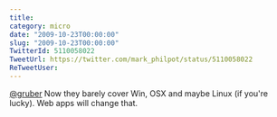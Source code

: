 ```yaml
---
title: 
category: micro
date: "2009-10-23T00:00:00"
slug: "2009-10-23T00:00:00"
TwitterId: 5110058022
TweetUrl: https://twitter.com/mark_philpot/status/5110058022
ReTweetUser: 
---
```


[@gruber](https://twitter.com/gruber) Now they barely cover Win, OSX and maybe Linux (if you're lucky). Web apps will change that.